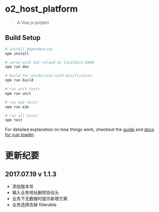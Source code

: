 # o2_host_platform

> A Vue.js project

## Build Setup

``` bash
# install dependencies
npm install

# serve with hot reload at localhost:8080
npm run dev

# build for production with minification
npm run build

# run unit tests
npm run unit

# run e2e tests
npm run e2e

# run all tests
npm test
```

For detailed explanation on how things work, checkout the [guide](http://vuejs-templates.github.io/webpack/) and [docs for vue-loader](http://vuejs.github.io/vue-loader).

# 更新纪要
## 2017.07.19 v 1.1.3
- 添加版本号
- 输入业务地址删除协议头
- 业务下无数据时提示新增方案
- 业务选择去掉 filterable